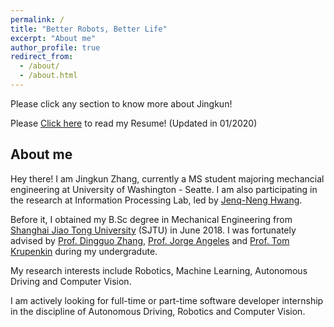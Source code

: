 ```yaml
---
permalink: /
title: "Better Robots, Better Life"
excerpt: "About me"
author_profile: true
redirect_from: 
  - /about/
  - /about.html
---
```


Please click any section to know more about Jingkun!

Please [Click here](https://drive.google.com/file/d/11_qwRbm9h1lz40SFlw8dgBrQTDTjAqyp/view?usp=sharing) to read my Resume! (Updated in 01/2020)

## About me

Hey there! I am Jingkun Zhang, currently a MS student majoring mechancial engineering at University of Washington - Seatte. I am also participating in the research at Information Processing Lab, led by [Jenq-Neng Hwang](http://allison.ee.washington.edu/hwang/).

Before it, I obtained my B.Sc degree in Mechanical Engineering from [Shanghai Jiao Tong University](http://202.120.53.238/English/) (SJTU) in June 2018. I was fortunately advised by [Prof. Dingguo Zhang](http://bbl.sjtu.edu.cn/dgzhang), [Prof. Jorge Angeles](http://www.cim.mcgill.ca/~angeles/) and [Prof. Tom Krupenkin](https://directory.engr.wisc.edu/me/Faculty/Krupenkin_Tom/) during my undergradute.

My research interests include Robotics, Machine Learning, Autonomous Driving and Computer Vision.

I am actively looking for full-time or part-time software developer internship in the discipline of Autonomous Driving, Robotics and Computer Vision. 

